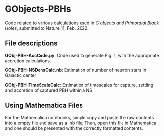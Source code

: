 # GObjects-PBHs
Code related to various calculations used in *G objects and Primordial Black Holes*, submitted to Nature 11, Feb. 2022.

## File descriptions

**GObj-PBH-AccCode.py**: Code used to generate Fig. 1, with the appropriate accretion calculations.

**GObj-PBH-NSDensCalc.nb**: Estimation of number of neutron stars in Galactic center

**GObj-PBH-TimeScaleCalc**: Estimation of timescales for capture, settling and accretion of captured PBH within a NS

## Using Mathematica Files

For the Mathematica notebooks, simple copy and paste the raw contents into a empty file and save as a .nb file. Then, open this file in Mathematica and one should be presented with the correctly formatted contents.
